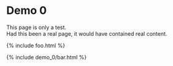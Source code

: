 # Demo 0

This page is only a test.<br>
Had this been a real page, it would have contained real content.

{% include foo.html %}

{% include demo_0/bar.html %}
